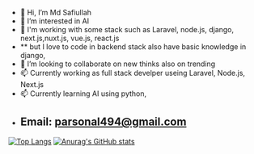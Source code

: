 - 👋 Hi, I’m Md Safiullah
- 👀 I’m interested in AI
- 🌱 I'm working with some stack such as Laravel, node.js, django, next.js,nuxt.js, vue.js, react.js
-  ** but I love to code in backend stack also have basic knowledge in django,    
- 💞️ I’m looking to collaborate on new thinks also on trending 
- 📫 Currently working as full stack develper useing Laravel, Node.js, Next.js
- 📫 Currently learning AI using python, 
- ## Email: parsonal494@gmail.com

[![Top Langs](https://github-readme-stats-git-masterrstaa-rickstaa.vercel.app/api/top-langs/?username=safiul0073)](https://github.com/anuraghazra/github-readme-stats)
[![Anurag's GitHub stats](https://github-readme-stats.vercel.app/api?username=anuraghazra)](https://github.com/anuraghazra/github-readme-stats)


